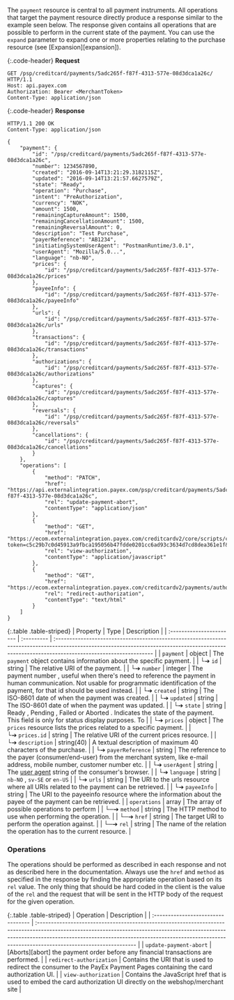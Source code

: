 The `payment` resource is central to all payment instruments. All operations that target the payment resource directly produce a response similar to the example seen below. The response given contains all operations that are possible to perform in the current state of the payment. You can use the `expand` parameter to expand one or more properties relating to the purchase resource (see [Expansion][expansion]).

{:.code-header}
**Request**

```http
GET /psp/creditcard/payments/5adc265f-f87f-4313-577e-08d3dca1a26c/ HTTP/1.1
Host: api.payex.com
Authorization: Bearer <MerchantToken>
Content-Type: application/json
```

{:.code-header}
**Response**

```http
HTTP/1.1 200 OK
Content-Type: application/json

{
    "payment": {
        "id": "/psp/creditcard/payments/5adc265f-f87f-4313-577e-08d3dca1a26c",
        "number": 1234567890,
        "created": "2016-09-14T13:21:29.3182115Z",
        "updated": "2016-09-14T13:21:57.6627579Z",
        "state": "Ready",
        "operation": "Purchase",
        "intent": "PreAuthorization",
        "currency": "NOK",
        "amount": 1500,
        "remainingCaptureAmount": 1500,
        "remainingCancellationAmount": 1500,
        "remainingReversalAmount": 0,
        "description": "Test Purchase",
        "payerReference": "AB1234",
        "initiatingSystemUserAgent": "PostmanRuntime/3.0.1",
        "userAgent": "Mozilla/5.0...",
        "language": "nb-NO",
        "prices": {
            "id": "/psp/creditcard/payments/5adc265f-f87f-4313-577e-08d3dca1a26c/prices"
        },
        "payeeInfo": {
            "id": "/psp/creditcard/payments/5adc265f-f87f-4313-577e-08d3dca1a26c/payeeInfo"
        },
        "urls": {
            "id": "/psp/creditcard/payments/5adc265f-f87f-4313-577e-08d3dca1a26c/urls"
        },
        "transactions": {
            "id": "/psp/creditcard/payments/5adc265f-f87f-4313-577e-08d3dca1a26c/transactions"
        },
        "authorizations": {
            "id": "/psp/creditcard/payments/5adc265f-f87f-4313-577e-08d3dca1a26c/authorizations"
        },
        "captures": {
            "id": "/psp/creditcard/payments/5adc265f-f87f-4313-577e-08d3dca1a26c/captures"
        },
        "reversals": {
            "id": "/psp/creditcard/payments/5adc265f-f87f-4313-577e-08d3dca1a26c/reversals"
        },
        "cancellations": {
            "id": "/psp/creditcard/payments/5adc265f-f87f-4313-577e-08d3dca1a26c/cancellations"
        }
    },
    "operations": [
        {
            "method": "PATCH",
            "href": "https://api.externalintegration.payex.com/psp/creditcard/payments/5adc265f-f87f-4313-577e-08d3dca1a26c",
            "rel": "update-payment-abort",
            "contentType": "application/json"
        },
        {
            "method": "GET",
            "href": "https://ecom.externalintegration.payex.com/creditcardv2/core/scripts/client/px.creditcard.client.js?token=c5c29b7c0d45913a9fbca195056b47fdde0201cc6ad93c3634d7cd8dea361e1f&operation=authorize",
            "rel": "view-authorization",
            "contentType": "application/javascript"
        },
        {
            "method": "GET",
            "href": "https://ecom.externalintegration.payex.com/creditcardv2/payments/authorize/c5c29b7c0d45913a9fbca195056b47fdde0201cc6ad93c3634d7cd8dea361e1f",
            "rel": "redirect-authorization",
            "contentType": "text/html"
        }
    ]
}
```

{:.table .table-striped}
| Property                 | Type       | Description                                                                                                                                                                                      |
| :----------------------- | :--------- | :----------------------------------------------------------------------------------------------------------------------------------------------------------------------------------------------- |
| `payment`                | object     | The `payment` object contains information about the specific payment.                                                                                                                            |
| └➔&nbsp;`id`             | string     | The relative URI of the payment.                                                                                                                                                                 |
| └➔&nbsp;`number`         | integer    | The payment  number , useful when there's need to reference the payment in human communication. Not usable for programmatic identification of the payment, for that  id  should be used instead. |
| └➔&nbsp;`created`        | string     | The ISO-8601 date of when the payment was created.                                                                                                                                               |
| └➔&nbsp;`updated`        | string     | The ISO-8601 date of when the payment was updated.                                                                                                                                               |
| └➔&nbsp;`state`          | string     | Ready ,  Pending ,  Failed  or  Aborted . Indicates the state of the payment. This field is only for status display purposes. To                                                                 |
| └➔&nbsp;`prices`         | object     | The `prices` resource lists the prices related to a specific payment.                                                                                                                            |
| └➔&nbsp;`prices.id`      | string     | The relative URI of the current prices resource.                                                                                                                                                 |
| └➔&nbsp;`description`    | string(40) | A textual description of maximum 40 characters of the purchase.                                                                                                                                  |
| └➔&nbsp;`payerReference` | string     | The reference to the payer (consumer/end-user) from the merchant system, like e-mail address, mobile number, customer number etc.                                                                |
| └➔&nbsp;`userAgent`      | string     | The [user agent](https://en.wikipedia.org/wiki/User_agent) string of the consumer's browser.                                                                                                     |
| └➔&nbsp;`language`       | string     | `nb-NO` , `sv-SE`  or  `en-US`                                                                                                                                                                   |
| └➔&nbsp;`urls`           | string     | The URI to the  urls  resource where all URIs related to the payment can be retrieved.                                                                                                           |
| └➔&nbsp;`payeeInfo`      | string     | The URI to the  payeeinfo  resource where the information about the payee of the payment can be retrieved.                                                                                       |
| `operations`             | array      | The array of possible operations to perform                                                                                                                                                      |
| └─➔&nbsp;`method`        | string     | The HTTP method to use when performing the operation.                                                                                                                                            |
| └─➔&nbsp;`href`          | string     | The target URI to perform the operation against.                                                                                                                                                 |
| └─➔&nbsp;`rel`           | string     | The name of the relation the operation has to the current resource.                                                                                                                              |

### Operations

The operations should be performed as described in each response and not as
described here in the documentation.
Always use the `href` and `method` as specified in the response by finding
the appropriate operation based on its `rel` value.
The only thing that should be hard coded in the client is the value of
the `rel` and the request that will be sent in the HTTP body of the request
for the given operation.

{:.table .table-striped}
| Operation                          | Description                                                                                                                                                                                                                                                                    |
| :--------------------------------- | :----------------------------------------------------------------------------------------------------------------------------------------------------------------------------------------------------------------------------------------------------------------------------- |
| `update-payment-abort`        | [Aborts][abort] the payment order before any financial transactions are performed.                                                                                                                                                                               |
| `redirect-authorization`            | Contains the URI that is used to redirect the consumer to the PayEx Payment Pages containing the card authorization UI.                                                                                                                                                                 |
| `view-authorization`                | Contains the JavaScript href that is used to embed  the card authorization UI directly on the webshop/merchant site                                                                                                                                                                |
